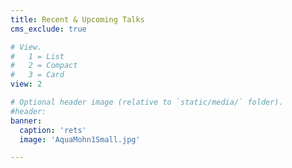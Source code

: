 ```yaml
---
title: Recent & Upcoming Talks
cms_exclude: true

# View.
#   1 = List
#   2 = Compact
#   3 = Card
view: 2

# Optional header image (relative to `static/media/` folder).
#header:
banner:
  caption: 'rets'
  image: 'AquaMohn1Small.jpg'

---
```

